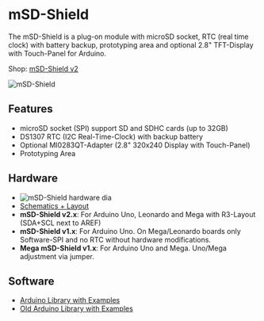 # mSD-Shield
The mSD-Shield is a plug-on module with microSD socket, RTC (real time clock) with battery backup, prototyping area and optional 2.8" TFT-Display with Touch-Panel for Arduino.

Shop: [mSD-Shield v2](http://www.watterott.com/en/mSD-Shield-v2-Data-Logging-Shield)

![mSD-Shield](https://raw.github.com/watterott/mSD-Shield/master/img/msd-shield.jpg)


## Features
* microSD socket (SPI) support SD and SDHC cards (up to 32GB)
* DS1307 RTC (I2C Real-Time-Clock) with backup battery
* Optional MI0283QT-Adapter (2.8" 320x240 Display with Touch-Panel)
* Prototyping Area


## Hardware
* ![mSD-Shield hardware dia](https://raw.github.com/watterott/mSD-Shield/master/img/hw_dia.png)
* [Schematics + Layout](https://github.com/watterott/mSD-Shield/tree/master/pcb)
* **mSD-Shield v2.x**: For Arduino Uno, Leonardo and Mega with R3-Layout (SDA+SCL next to AREF)
* **mSD-Shield v1.x**: For Arduino Uno. On Mega/Leonardo boards only Software-SPI and no RTC without hardware modifications.
* **Mega mSD-Shield v1.x**: For Arduino Uno and Mega. Uno/Mega adjustment via jumper.


## Software
* [Arduino Library with Examples](https://github.com/watterott/Arduino-Libs)
* [Old Arduino Library with Examples](https://github.com/watterott/mSD-Shield/tree/5054db114faef1bcfd9c1d165ed713a681a0edea/src)
